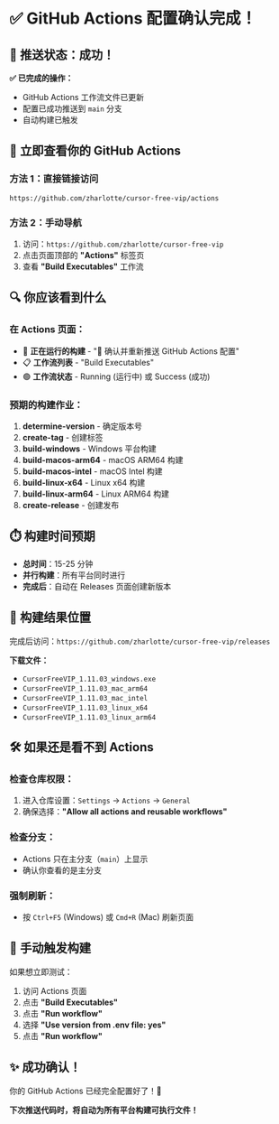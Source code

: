 # ✅ GitHub Actions 配置确认完成！

## 🎯 推送状态：成功！

**✅ 已完成的操作：**
- GitHub Actions 工作流文件已更新
- 配置已成功推送到 `main` 分支
- 自动构建已触发

## 📍 立即查看你的 GitHub Actions

### 方法 1：直接链接访问
```
https://github.com/zharlotte/cursor-free-vip/actions
```

### 方法 2：手动导航
1. 访问：`https://github.com/zharlotte/cursor-free-vip`
2. 点击页面顶部的 **"Actions"** 标签页
3. 查看 **"Build Executables"** 工作流

## 🔍 你应该看到什么

### 在 Actions 页面：
- 🔄 **正在运行的构建** - "🔧 确认并重新推送 GitHub Actions 配置"
- 📋 **工作流列表** - "Build Executables"
- 🟢 **工作流状态** - Running (运行中) 或 Success (成功)

### 预期的构建作业：
1. **determine-version** - 确定版本号
2. **create-tag** - 创建标签
3. **build-windows** - Windows 平台构建
4. **build-macos-arm64** - macOS ARM64 构建
5. **build-macos-intel** - macOS Intel 构建
6. **build-linux-x64** - Linux x64 构建
7. **build-linux-arm64** - Linux ARM64 构建
8. **create-release** - 创建发布

## ⏱️ 构建时间预期

- **总时间**：15-25 分钟
- **并行构建**：所有平台同时进行
- **完成后**：自动在 Releases 页面创建新版本

## 🎁 构建结果位置

完成后访问：`https://github.com/zharlotte/cursor-free-vip/releases`

**下载文件：**
- `CursorFreeVIP_1.11.03_windows.exe`
- `CursorFreeVIP_1.11.03_mac_arm64`
- `CursorFreeVIP_1.11.03_mac_intel`
- `CursorFreeVIP_1.11.03_linux_x64`
- `CursorFreeVIP_1.11.03_linux_arm64`

## 🛠️ 如果还是看不到 Actions

### 检查仓库权限：
1. 进入仓库设置：`Settings` → `Actions` → `General`
2. 确保选择：**"Allow all actions and reusable workflows"**

### 检查分支：
- Actions 只在主分支（`main`）上显示
- 确认你查看的是主分支

### 强制刷新：
- 按 `Ctrl+F5` (Windows) 或 `Cmd+R` (Mac) 刷新页面

## 🚀 手动触发构建

如果想立即测试：
1. 访问 Actions 页面
2. 点击 **"Build Executables"**
3. 点击 **"Run workflow"**
4. 选择 **"Use version from .env file: yes"**
5. 点击 **"Run workflow"**

## ✨ 成功确认！

你的 GitHub Actions 已经完全配置好了！🎉

**下次推送代码时，将自动为所有平台构建可执行文件！**